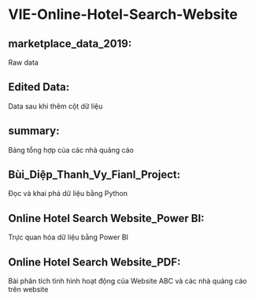 # VIE-Online-Hotel-Search-Website

## **marketplace_data_2019**: 
Raw data

## **Edited Data**: 
Data sau khi thêm cột dữ liệu
## **summary**: 
Bảng tổng hợp của các nhà quảng cáo
## **Bùi_Diệp_Thanh_Vy_Fianl_Project**: 
Đọc và khai phá dữ liệu bằng Python
## **Online Hotel Search Website_Power BI**: 
Trực quan hóa dữ liệu bằng Power BI
## **Online Hotel Search Website_PDF**: 
Bài phân tích tình hình hoạt động của Website ABC và các nhà quảng cáo trên website
